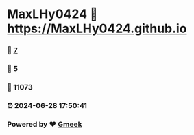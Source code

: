# MaxLHy0424 :link: https://MaxLHy0424.github.io 
### :page_facing_up: [7](https://MaxLHy0424.github.io/tag.html) 
### :speech_balloon: 5 
### :hibiscus: 11073 
### :alarm_clock: 2024-06-28 17:50:41 
### Powered by :heart: [Gmeek](https://github.com/Meekdai/Gmeek)
